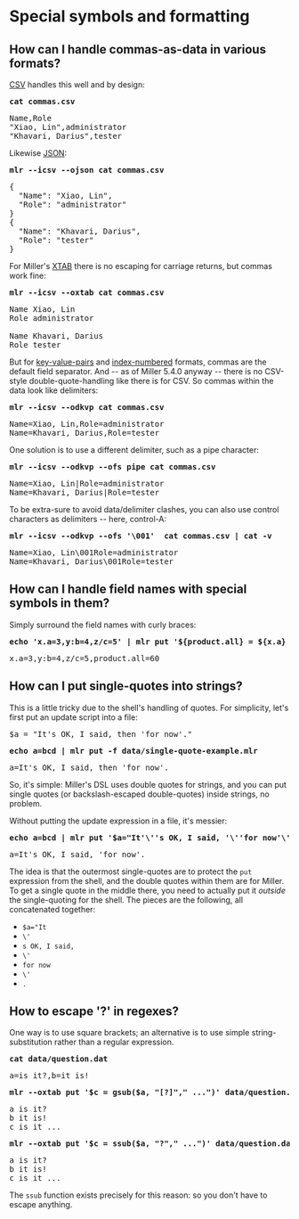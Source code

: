 <!---  PLEASE DO NOT EDIT DIRECTLY. EDIT THE .md.in FILE PLEASE. --->
# Special symbols and formatting

## How can I handle commas-as-data in various formats?

[CSV](file-formats.md) handles this well and by design:

<pre class="pre-highlight">
<b>cat commas.csv</b>
</pre>
<pre class="pre-non-highlight">
Name,Role
"Xiao, Lin",administrator
"Khavari, Darius",tester
</pre>

Likewise [JSON](file-formats.md#json):

<pre class="pre-highlight">
<b>mlr --icsv --ojson cat commas.csv</b>
</pre>
<pre class="pre-non-highlight">
{
  "Name": "Xiao, Lin",
  "Role": "administrator"
}
{
  "Name": "Khavari, Darius",
  "Role": "tester"
}
</pre>

For Miller's [XTAB](file-formats.md#xtab-vertical-tabular) there is no escaping for carriage returns, but commas work fine:

<pre class="pre-highlight">
<b>mlr --icsv --oxtab cat commas.csv</b>
</pre>
<pre class="pre-non-highlight">
Name Xiao, Lin
Role administrator

Name Khavari, Darius
Role tester
</pre>

But for [key-value-pairs](file-formats.md#dkvp-key-value-pairs) and [index-numbered](file-formats.md#nidx-index-numbered-toolkit-style) formats, commas are the default field separator. And -- as of Miller 5.4.0 anyway -- there is no CSV-style double-quote-handling like there is for CSV. So commas within the data look like delimiters:

<pre class="pre-highlight">
<b>mlr --icsv --odkvp cat commas.csv</b>
</pre>
<pre class="pre-non-highlight">
Name=Xiao, Lin,Role=administrator
Name=Khavari, Darius,Role=tester
</pre>

One solution is to use a different delimiter, such as a pipe character:

<pre class="pre-highlight">
<b>mlr --icsv --odkvp --ofs pipe cat commas.csv</b>
</pre>
<pre class="pre-non-highlight">
Name=Xiao, Lin|Role=administrator
Name=Khavari, Darius|Role=tester
</pre>

To be extra-sure to avoid data/delimiter clashes, you can also use control
characters as delimiters -- here, control-A:

<pre class="pre-highlight">
<b>mlr --icsv --odkvp --ofs '\001'  cat commas.csv | cat -v</b>
</pre>
<pre class="pre-non-highlight">
Name=Xiao, Lin\001Role=administrator
Name=Khavari, Darius\001Role=tester
</pre>

## How can I handle field names with special symbols in them?

Simply surround the field names with curly braces:

<pre class="pre-highlight">
<b>echo 'x.a=3,y:b=4,z/c=5' | mlr put '${product.all} = ${x.a} * ${y:b} * ${z/c}'</b>
</pre>
<pre class="pre-non-highlight">
x.a=3,y:b=4,z/c=5,product.all=60
</pre>

## How can I put single-quotes into strings?

This is a little tricky due to the shell's handling of quotes. For simplicity, let's first put an update script into a file:

<pre class="pre-non-highlight">
$a = "It's OK, I said, then 'for now'."
</pre>

<pre class="pre-highlight">
<b>echo a=bcd | mlr put -f data/single-quote-example.mlr</b>
</pre>
<pre class="pre-non-highlight">
a=It's OK, I said, then 'for now'.
</pre>

So, it's simple: Miller's DSL uses double quotes for strings, and you can put single quotes (or backslash-escaped double-quotes) inside strings, no problem.

Without putting the update expression in a file, it's messier:

<pre class="pre-highlight">
<b>echo a=bcd | mlr put '$a="It'\''s OK, I said, '\''for now'\''."'</b>
</pre>
<pre class="pre-non-highlight">
a=It's OK, I said, 'for now'.
</pre>

The idea is that the outermost single-quotes are to protect the `put` expression from the shell, and the double quotes within them are for Miller. To get a single quote in the middle there, you need to actually put it *outside* the single-quoting for the shell. The pieces are the following, all concatenated together:

* `$a="It`
* `\'`
* `s OK, I said,`
* `\'`
* `for now`
* `\'`
* `.`

## How to escape '?' in regexes?

One way is to use square brackets; an alternative is to use simple string-substitution rather than a regular expression.

<pre class="pre-highlight">
<b>cat data/question.dat</b>
</pre>
<pre class="pre-non-highlight">
a=is it?,b=it is!
</pre>
<pre class="pre-highlight">
<b>mlr --oxtab put '$c = gsub($a, "[?]"," ...")' data/question.dat</b>
</pre>
<pre class="pre-non-highlight">
a is it?
b it is!
c is it ...
</pre>
<pre class="pre-highlight">
<b>mlr --oxtab put '$c = ssub($a, "?"," ...")' data/question.dat</b>
</pre>
<pre class="pre-non-highlight">
a is it?
b it is!
c is it ...
</pre>

The `ssub` function exists precisely for this reason: so you don't have to escape anything.
